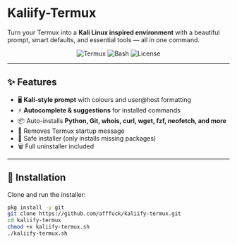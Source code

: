 # Kaliify-Termux

Turn your Termux into a **Kali Linux inspired environment** with a beautiful prompt, smart defaults, and essential tools — all in one command.

<p align="center">
  <img src="https://img.shields.io/badge/platform-termux-green?logo=android" alt="Termux">
  <img src="https://img.shields.io/badge/shell-bash-blue?logo=gnu-bash" alt="Bash">
  <img src="https://img.shields.io/badge/license-Apache-2.0-yellow" alt="License">
</p>

---

## ✨ Features
- 🖥️ **Kali-style prompt** with colours and user@host formatting  
- ⚡ **Autocomplete & suggestions** for installed commands  
- 📦 Auto-installs **Python, Git, whois, curl, wget, fzf, neofetch, and more**  
- 🧹 Removes Termux startup message  
- 🔄 Safe installer (only installs missing packages)  
- 🗑️ Full uninstaller included  

---

## 🚀 Installation

Clone and run the installer:

```bash
pkg install -y git
git clone https://github.com/afffuck/kaliify-termux.git
cd kaliify-termux
chmod +x kaliify-termux.sh
./kaliify-termux.sh
